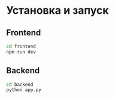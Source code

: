 
# Установка и запуск

## Frontend
```bash
cd frontend
npm run dev
```
## Backend
```bash
cd backend
python app.py
```
